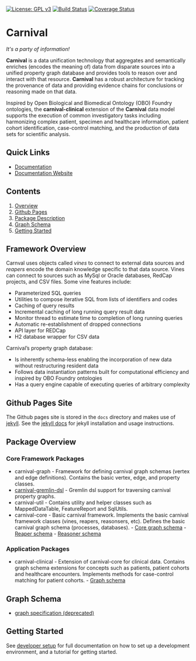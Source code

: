 [![License: GPL v3](https://img.shields.io/badge/License-GPL%20v3-blue.svg)](https://github.com/pennbiobank/pennai/carnival-public/master/LICENSE)
[![Build Status](https://travis-ci.org/pmbb-ibi/carnival.svg?branch=master)](https://travis-ci.org/pmbb-ibi/carnival)
<a href='https://coveralls.io/github/pmbb-ibi/carnival?branch=master'><img src='https://coveralls.io/repos/github/pmbb-ibi/carnival/badge.svg?branch=master' alt='Coverage Status' /></a>

# Carnival

_It's a party of information!_

**Carnival** is a data unification technology that aggregates and semantically enriches (encodes the meaning of) data from disparate sources into a unified property graph database and provides tools to reason over and interact with that resource. **Carnival** has a robust architecture for tracking the provenance of data and providing evidence chains for conclusions or reasoning made on that data.

Inspired by Open Biological and Biomedical Ontology (OBO) Foundry ontologies, the **carnival-clinical** extension of the **Carnival** data model supports the execution of common investigatory tasks including harmonizing complex patient, specimen and healthcare information, patient cohort identification, case-control matching, and the production of data sets for scientific analysis.

## Quick Links

-   [Documentation](docs/index.markdown)
-   [Documentation Website](https://pmbb-ibi.github.io/carnival/)

## Contents

1. [Overview](#overview)
1. [Github Pages](#github-pages-site)
1. [Package Description](#package-overview)
1. [Graph Schema](#graph-schema)
1. [Getting Started](#getting-started)

<a name="overview"></a>

## Framework Overview

Carnval uses objects called _vines_ to connect to external data sources and _reapers_ encode the domain knowledge specific to that data source. Vines can connect to sources such as MySql or Oracle databases, RedCap projects, and CSV files. Some vine features include:

-   Parameterized SQL queries
-   Utilities to compose iterative SQL from lists of identifiers and codes
-   Caching of query results
-   Incremental caching of long running query result data
-   Monitor thread to estimate time to completion of long running queries
-   Automatic re-establishment of dropped connections
-   API layer for REDCap
-   H2 database wrapper for CSV data

Carnival’s property graph database:

-   Is inherently schema-less enabling the incorporation of new data without restructuring resident data
-   Follows data instantiation patterns built for computational efficiency and inspired by OBO Foundry ontologies
-   Has a query engine capable of executing queries of arbitrary complexity

<a name="github-pages-site"></a>

## Github Pages Site

The Github pages site is stored in the `docs` directory and makes use of [jekyll](https://jekyllrb.com). See the [jekyll docs](https://jekyllrb.com/docs/) for jekyll installation and usage instructions.

<a name="package-overview"></a>

## Package Overview

### Core Framework Packages

-   carnival-graph - Framework for defining carnival graph schemas (vertex and edge definitions). Contains the basic vertex, edge, and property classes.
-   [carnival-gremlin-dsl](app/carnival-gremlin-dsl/README.md) - Gremlin dsl support for traversing carnival property graphs.
-   carnival-util - Contains utility and helper classes such as MappedDataTable, FeatureReport and SqlUtils.
-   carnival-core - Basic carnival framework. Implements the basic carnival framework classes (vines, reapers, reasonsers, etc). Defines the basic carnival graph schema (processes, databases). - [Core graph schema](https://github.com/pmbb-ibi/carnival/blob/master/app/carnival-core/src/main/groovy/carnival/core/graph/Core.groovy) - [Reaper schema](https://github.com/pmbb-ibi/carnival/blob/master/app/carnival-core/src/main/groovy/carnival/core/graph/Reaper.groovy) - [Reasoner schema](https://github.com/pmbb-ibi/carnival/blob/master/app/carnival-core/src/main/groovy/carnival/core/graph/Reasoner.groovy)

### Application Packages

-   carnival-clinical - Extension of carnival-core for clinical data. Contains graph schema extensions for concepts such as patients, patient cohorts and healthcare encounters. Implements methods for case-control matching for patient cohorts. - [Graph schema](https://github.com/pmbb-ibi/carnival/blob/master/app/carnival-clinical/src/main/groovy/carnival/clinical/graph/Clinical.groovy)

<a name="graph-schema"></a>

## Graph Schema

-   [graph specification (deprecated)](app/carnival-core/doc/graph.md)

<a name="getting-started"></a>

## Getting Started

See [developer setup](https://pmbb-ibi.github.io/carnival/#DeveloperSetup) for full documentation on how to set up a development environment, and a tutorial for getting started.
